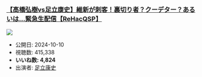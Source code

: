 ### [【高橋弘樹vs足立康史】維新が刺客！裏切り者？クーデター？あるいは…緊急生配信【ReHacQSP】](https://www.youtube.com/watch?v=VKcPq7WgiTk)
[![](https://img.youtube.com/vi/VKcPq7WgiTk/sddefault.jpg)](https://www.youtube.com/watch?v=VKcPq7WgiTk)
-   公開日: 2024-10-10
-   視聴数: 415,338
-   **いいね数: 4,824**
-   出演者: [足立康史](/rehacq_fan/people/足立康史 "wikilink")
